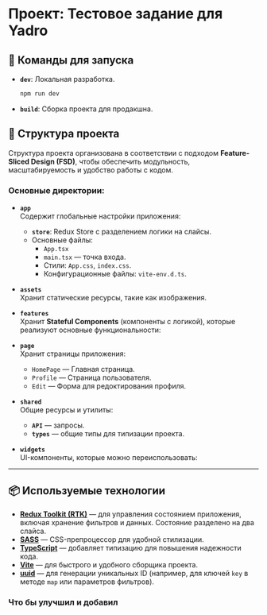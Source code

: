 # Проект: Тестовое задание для Yadro

## 🚀 Команды для запуска

- **`dev`**: Локальная разработка.
  ```bash
  npm run dev
  ```
- **`build`**: Сборка проекта для продакшна.

## 📂 Структура проекта

Структура проекта организована в соответствии с подходом **Feature-Sliced Design (FSD)**, чтобы обеспечить модульность, масштабируемость и удобство работы с кодом.

### Основные директории:

- **`app`**  
  Содержит глобальные настройки приложения:

  - **`store`**: Redux Store с разделением логики на слайсы.
  - Основные файлы:
    - `App.tsx`
    - `main.tsx` — точка входа.
    - Стили: `App.css`, `index.css`.
    - Конфигурационные файлы: `vite-env.d.ts`.

- **`assets`**  
  Хранит статические ресурсы, такие как изображения.

- **`features`**  
  Хранит **Stateful Components** (компоненты с логикой), которые реализуют основные функциональности:

- **`page`**  
  Хранит страницы приложения:

  - `HomePage` — Главная страница.
  - `Profile` — Страница пользователя.
  - `Edit` — Форма для редоктирования профиля.

- **`shared`**  
  Общие ресурсы и утилиты:

  - **`API`** — запросы.
  - **`types`** — общие типы для типизации проекта.

- **`widgets`**  
  UI-компоненты, которые можно переиспользовать:

---

## 📦 Используемые технологии

- **[Redux Toolkit (RTK)](https://redux-toolkit.js.org/)** — для управления состоянием приложения, включая хранение фильтров и данных. Состояние разделено на два слайса.
- **[SASS](https://sass-lang.com/)** — CSS-препроцессор для удобной стилизации.
- **[TypeScript](https://www.typescriptlang.org/)** — добавляет типизацию для повышения надежности кода.
- **[Vite](https://vitejs.dev/)** — для быстрого и удобного сборщика проекта.
- **[uuid](https://github.com/uuidjs/uuid)** — для генерации уникальных ID (например, для ключей `key` в методе `map` или параметров фильтров).


### Что бы улучшил и добавил

